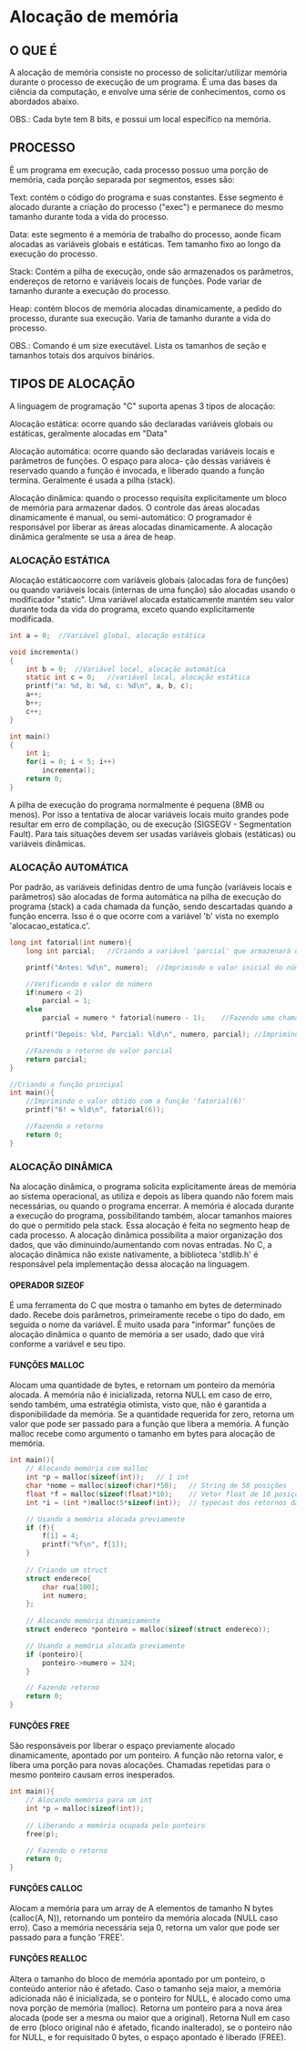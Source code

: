 # Alocação de memória

## O QUE É

 A alocação de memória consiste no processo de solicitar/utilizar memória durante o processo de execução de um programa. É uma das bases da ciência da computação, e envolve uma série de conhecimentos, como os abordados abaixo.

OBS.: Cada byte tem 8 bits, e possui um local específico na memória.

## PROCESSO

É um programa em execução, cada processo possuo uma porção de memória, cada porção separada por segmentos, esses são:

Text: contém o código do programa e suas constantes. Esse segmento é alocado durante a criação do processo ("exec") e permanece do mesmo tamanho durante toda a vida do processo.

Data: este segmento é a memória de trabalho do processo, aonde ficam alocadas as variáveis globais e estáticas. Tem tamanho fixo ao longo da execução do processo.

Stack: Contém a pilha de execução, onde são armazenados os parâmetros, endereços de retorno e variáveis locais de funções. Pode variar de tamanho durante a execução do processo.

Heap: contém blocos de memória alocadas dinamicamente, a pedido do processo, durante sua execução. Varia de tamanho durante a vida do processo.

OBS.: Comando é um size executável. Lista os tamanhos de seção e tamanhos totais dos arquivos binários.

## TIPOS DE ALOCAÇÃO

A linguagem de programação "C" suporta apenas 3 tipos de alocação:

Alocação estática: ocorre quando são declaradas variáveis globais ou estáticas, geralmente alocadas em "Data"

Alocação automática: ocorre quando são declaradas variáveis locais e parâmetros de funções. O espaço para aloca-
ção dessas variáveis é reservado quando a função é invocada, e liberado quando a função termina. Geralmente é usada a pilha (stack).

Alocação dinâmica: quando o processo requisita explicitamente um bloco de memória para armazenar dados. O controle das áreas alocadas dinamicamente é manual, ou semi-automático: O programador é responsável por liberar as áreas alocadas dinamicamente. A alocação dinâmica geralmente se usa a área de heap.

### ALOCAÇÃO ESTÁTICA

Alocação estáticaocorre com variáveis globais (alocadas fora de funções) ou quando variáveis locais (internas de uma função) são alocadas usando o modificador "static". Uma variável alocada estaticamente mantém seu valor durante toda da vida do programa, exceto quando explicitamente modificada.

~~~C
int a = 0;  //Variável global, alocação estática 

void incrementa()
{
    int b = 0;  //Variável local, alocação automática
    static int c = 0;   //variável local, alocação estática
    printf("a: %d, b: %d, c: %d\n", a, b, c);
    a++;
    b++;
    c++;
}

int main()
{
    int i;
    for(i = 0; i < 5; i++)
        incrementa();
    return 0;
}
~~~

A pilha de execução do programa normalmente é pequena (8MB ou menos). Por isso a tentativa de alocar variáveis locais muito grandes pode resultar em erro de compilação, ou de execução (SIGSEGV - Segmentation Fault). Para tais situações devem ser usadas variáveis globais (estáticas) ou variáveis dinâmicas.

### ALOCAÇÃO AUTOMÁTICA

Por padrão, as variáveis definidas dentro de uma função (variáveis locais e parâmetros) são alocadas de forma automática na pilha de execução do programa (stack) a cada chamada da função, sendo descartadas quando a função encerra. Isso é o que ocorre com a variável 'b' vista no exemplo 'alocacao_estatica.c'.

~~~C
long int fatorial(int numero){
    long int parcial;   //Criando a variável 'parcial' que armazenará o valor parcial do fatorial

    printf("Antes: %d\n", numero);  //Imprimindo o valor inicial do número

    //Verificando o valor do número
    if(numero < 2)
        parcial = 1;
    else
        parcial = numero * fatorial(numero - 1);    //Fazendo uma chamada recursiva da função

    printf("Depois: %ld, Parcial: %ld\n", numero, parcial); //Imprimindo o valor final do número e o valor parcial

    //Fazendo o retorno do valor parcial
    return parcial; 
}

//Criando a função principal
int main(){
    //Imprimindo o valor obtido com a função 'fatorial(6)'
    printf("6! = %ld\n", fatorial(6));

    //Fazendo o retorno
    return 0;
}
~~~

### ALOCAÇÃO DINÂMICA

Na alocação dinâmica, o programa solicita explicitamente áreas de memória ao sistema operacional, as utiliza e depois as libera quando não forem mais necessárias, ou quando o programa encerrar. A memória é alocada durante a execução do programa, possibilitando também, alocar tamanhos maiores do que o permitido pela stack. Essa alocação é feita no segmento heap de cada processo. A alocação dinâmica possibilita a maior organização dos dados, que vão diminuindo/aumentando com novas entradas. No C, a alocação dinâmica não existe nativamente, a biblioteca 'stdlib.h' é responsável pela implementação dessa alocação na linguagem.

#### OPERADOR SIZEOF

É uma ferramenta do C que mostra o tamanho em bytes de determinado dado. Recebe dois parâmetros, primeiramente recebe o tipo do dado, em seguida o nome da variável. É muito usada para "informar" funções de alocação dinâmica o quanto de memória a ser usado, dado que virá conforme a variável e seu tipo.

#### FUNÇÕES MALLOC

Alocam uma quantidade de bytes, e retornam um ponteiro da memória alocada. A memória não é inicializada, retorna NULL em caso de erro, sendo também, uma estratégia otimista, visto que, não é garantida a disponibilidade da memória. Se a quantidade requerida for zero, retorna um valor que pode ser passado para a função que libera a memória. A função malloc recebe como argumento o tamanho em bytes para alocação de memória.

~~~C
int main(){
    // Alocando memória com malloc
    int *p = malloc(sizeof(int));   // 1 int
    char *nome = malloc(sizeof(char)*50);   // String de 50 posições
    float *f = malloc(sizeof(float)*10);    // Vetor float de 10 posições
    int *i = (int *)malloc(5*sizeof(int));  // typecast dos retornos das funções

    // Usando a memória alocada previamente
    if (f){
        f[1] = 4;
        printf("%f\n", f[1]);
    }
    
    // Criando um struct
    struct endereco{
        char rua[100];
        int numero;
    };
    
    // Alocando memória dinamicamente
    struct endereco *ponteiro = malloc(sizeof(struct endereco));

    // Usando a memória alocada previamente
    if (ponteiro){
        ponteiro->numero = 324;
    }   

    // Fazendo retorno
    return 0;
}
~~~

#### FUNÇÕES FREE

São responsáveis por liberar o espaço previamente alocado dinamicamente, apontado por um ponteiro. A função não retorna valor, e libera uma porção para novas alocações. Chamadas repetidas para o mesmo ponteiro causam erros inesperados.

~~~C
int main(){
    // Alocando memória para um int
    int *p = malloc(sizeof(int));
    
    // Liberando a memória ocupada pelo ponteiro
    free(p);

    // Fazendo o retorno
    return 0;
}
~~~

#### FUNÇÕES CALLOC

Alocam a memória para um array de A elementos de tamanho N bytes (calloc(A, N)), retornando um ponteiro da memória alocada (NULL caso erro). Caso a memória necessária seja 0, retorna um valor que pode ser passado para a função 'FREE'.

#### FUNÇÕES REALLOC

Altera o tamanho do bloco de memória apontado por um ponteiro, o conteúdo anterior não é afetado. Caso o tamanho seja maior, a memória adicionada não é inicializada, se o ponteiro for NULL, é alocado como uma nova porção de memória (malloc). Retorna um ponteiro para a nova área alocada (pode ser a mesma ou maior que a original). Retorna Null em caso de erro (bloco original não é afetado, ficando inalterado), se o ponteiro não for NULL, e for requisitado 0 bytes, o espaço apontado é liberado (FREE).